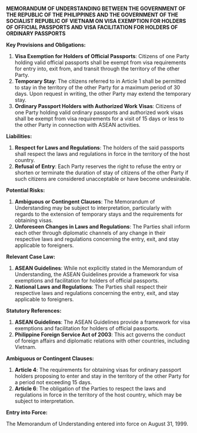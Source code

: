 **MEMORANDUM OF UNDERSTANDING BETWEEN THE GOVERNMENT OF THE REPUBLIC OF THE PHILIPPINES AND THE GOVERNMENT OF THE SOCIALIST REPUBLIC OF VIETNAM ON VISA EXEMPTION FOR HOLDERS OF OFFICIAL PASSPORTS AND VISA FACILITATION FOR HOLDERS OF ORDINARY PASSPORTS**

**Key Provisions and Obligations:**

1. **Visa Exemption for Holders of Official Passports**: Citizens of one Party holding valid official passports shall be exempt from visa requirements for entry into, exit from, and transit through the territory of the other Party.
2. **Temporary Stay**: The citizens referred to in Article 1 shall be permitted to stay in the territory of the other Party for a maximum period of 30 days. Upon request in writing, the other Party may extend the temporary stay.
3. **Ordinary Passport Holders with Authorized Work Visas**: Citizens of one Party holding valid ordinary passports and authorized work visas shall be exempt from visa requirements for a visit of 15 days or less to the other Party in connection with ASEAN activities.

**Liabilities:**

1. **Respect for Laws and Regulations**: The holders of the said passports shall respect the laws and regulations in force in the territory of the host country.
2. **Refusal of Entry**: Each Party reserves the right to refuse the entry or shorten or terminate the duration of stay of citizens of the other Party if such citizens are considered unacceptable or have become undesirable.

**Potential Risks:**

1. **Ambiguous or Contingent Clauses**: The Memorandum of Understanding may be subject to interpretation, particularly with regards to the extension of temporary stays and the requirements for obtaining visas.
2. **Unforeseen Changes in Laws and Regulations**: The Parties shall inform each other through diplomatic channels of any change in their respective laws and regulations concerning the entry, exit, and stay applicable to foreigners.

**Relevant Case Law:**

1. **ASEAN Guidelines**: While not explicitly stated in the Memorandum of Understanding, the ASEAN Guidelines provide a framework for visa exemptions and facilitation for holders of official passports.
2. **National Laws and Regulations**: The Parties shall respect their respective laws and regulations concerning the entry, exit, and stay applicable to foreigners.

**Statutory References:**

1. **ASEAN Guidelines**: The ASEAN Guidelines provide a framework for visa exemptions and facilitation for holders of official passports.
2. **Philippine Foreign Service Act of 2003**: This act governs the conduct of foreign affairs and diplomatic relations with other countries, including Vietnam.

**Ambiguous or Contingent Clauses:**

1. **Article 4**: The requirements for obtaining visas for ordinary passport holders proposing to enter and stay in the territory of the other Party for a period not exceeding 15 days.
2. **Article 6**: The obligation of the Parties to respect the laws and regulations in force in the territory of the host country, which may be subject to interpretation.

**Entry into Force:**

The Memorandum of Understanding entered into force on August 31, 1999.